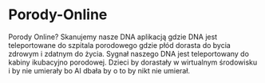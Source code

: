 # Porody-Online
Porody Online? Skanujemy nasze DNA aplikacją gdzie DNA jest teleportowane do szpitala porodowego gdzie płód dorasta do bycia zdrowym i zdatnym do życia. Sygnał naszego DNA jest teleportowany do kabiny ikubacyjno porodowej. 
Dzieci by dorastały w wirtualnym środowisku i by nie umierały bo AI dbała by o to by nikt nie umierał. 

